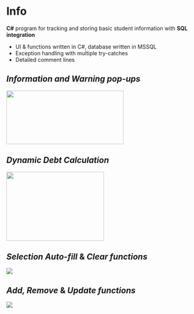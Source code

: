# Info
**C#** program for tracking and storing basic student information with **SQL integration** 

- UI & functions written in C#, database written in MSSQL
- Exception handling with multiple try-catches
- Detailed comment lines

 ## *Information and Warning pop-ups*
   <a>
     <img src="https://github.com/ccemerdem/Student-Registration-Form/assets/112133474/1b227a73-ff74-4d0b-8b29-e9368facd7ef" width="306" height="140" >
   </a> 

 ## *Dynamic Debt Calculation*
   <a>
     <img src="https://github.com/ccemerdem/Student-Registration-Form/assets/112133474/066155e5-ca36-49f6-a012-6831a78dc89a" width="255" height="180" >
   </a> 

 ## *Selection Auto-fill* & *Clear functions*
   <a>
     <img src="https://github.com/ccemerdem/Student-Registration-Form/assets/112133474/63f1e20b-ea80-432c-a19f-1fbdd21964f4" >
   </a> 

 ## *Add, Remove* & *Update functions*
   <a>
     <img src="https://github.com/ccemerdem/Student-Registration-Form/assets/112133474/b3bea067-a7e3-4561-8f68-05aac8637b69" >
   </a> 



